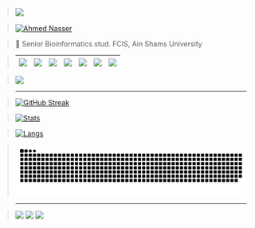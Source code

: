 > <a href="https://paypal.me/Ahmed160102"><img width="450" align="center" src="https://readme-typing-svg.herokuapp.com?font=&color=0CFF34&center=true&vCenter=true&lines=%E2%9A%A1%F0%9D%93%91%F0%9D%93%AE%F0%9D%93%B5%F0%9D%93%B2%F0%9D%93%AE%F0%9D%93%BF%F0%9D%93%AE+%F0%9D%93%B2%F0%9D%93%B7+%F0%9D%93%9F%F0%9D%93%B8%F0%9D%94%80%F0%9D%93%AE%F0%9D%93%BB+%F0%9D%93%B8%F0%9D%93%AF+%F0%9D%93%92%F0%9D%93%B8%F0%9D%93%AD%F0%9D%93%AE%E2%9A%A1"/></a>

> <a href="https://ahmednasser.tech"><img width="450" align="center" alt="Ahmed Nasser" src="https://user-images.githubusercontent.com/60184582/206713644-03bb8b0b-b550-47e5-a765-a0b198890f2f.png"/></a>

> 🧬 Senior Bioinformatics stud. FCIS, Ain Shams University

> | <a href="https://wa.me/201270800202?text=Hello"><img align="center" src="https://user-images.githubusercontent.com/60184582/206715242-21e193ea-4d40-4c25-a493-c8daed175e53.png"/></a> | <a href="https://www.linkedin.com/in/ahmednasser1601/"><img align="center" src="https://user-images.githubusercontent.com/60184582/206710383-d274b31a-5b8b-44be-a6d8-7f437bdebffc.png"/></a> | <a href="https://www.kaggle.com/ahmednasser1601"><img align="center" src="https://user-images.githubusercontent.com/60184582/206710380-e548948a-017a-4b08-b6f8-f72125b7a98d.png"/></a> | <a href="https://github.com/ahmednasser1601"><img align="center" src="https://user-images.githubusercontent.com/60184582/206710376-d0f3bc55-7ea4-4906-969f-1aee4731fbe8.png"/></a> | <a href="https://www.facebook.com/AhmedNasser1601/"><img align="center" src="https://user-images.githubusercontent.com/60184582/206710371-5e9ce41c-1842-41d9-bcf5-c938c5e467f1.png"/></a> | <a href="https://t.me/AhmedNasser1601"><img align="center" src="https://user-images.githubusercontent.com/60184582/206710384-319394bd-d177-4215-a13a-5595246ea9aa.png"/></a> | <a href="mailto:ahmednasser1601@gmail.com"><img align="center" src="https://user-images.githubusercontent.com/60184582/206710378-e37c64c9-1e40-4c0d-af0b-5b8d90010c52.png"/></a> |
> | :-: | :-: | :-: | :-: | :-: | :-: | :-: |

> <a href="https://bit.ly/Ahmed1601"><img width="250" align="center" src="https://readme-typing-svg.herokuapp.com?font=&duration=3500&color=FFFF00&background=000000&center=true&vCenter=true&width=225&height=35&lines=%F0%9F%94%B8See+my+Resume%F0%9F%94%B8"/></a>

> ___

> [![GitHub Streak](http://github-readme-streak-stats.herokuapp.com?user=AhmedNasser1601&theme=blue-green&hide_border=false&date_format=j%20M%5B%20Y%5D&fire=DD0000&stroke=9140DD&ring=5DDD32&dates=A1199A&sideNums=136EDD)](https://ahmednasser.tech)

> [![Stats](https://github-readme-stats.vercel.app/api?username=AhmedNasser1601&include_all_commits=true&count_private=true&show_icons=true&theme=vision-friendly-dark)](https://ahmednasser.tech)

> [![Langs](https://github-readme-stats.vercel.app/api/top-langs/?username=AhmedNasser1601&langs_count=8&layout=compact&show_icons=true&theme=vision-friendly-dark)](https://ahmednasser.tech)

> ![snake gif](https://github.com/AhmedNasser1601/AhmedNasser1601/blob/output/github-contribution-grid-snake.svg)

> ___

> <img src="https://komarev.com/ghpvc/?username=AhmedNasser1601&label=Profile+Visits"/>  <img src="https://wakatime.com/badge/github/AhmedNasser1601/AhmedNasser1601.svg"/>  <img src="https://en6r4uunmb0nkal.m.pipedream.net"/>
